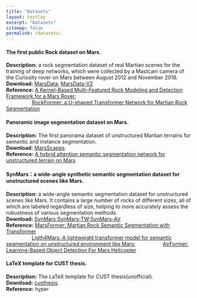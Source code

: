 ```yaml
---
title: "Datasets"
layout: textlay
excerpt: "Datasets"
sitemap: false
permalink: /datasets/
---
```


#### <b>The first public Rock dataset on Mars.</b>

<b>Description:</b> a rock segmentation dataset of real Martian scenes for the training of deep networks, which were collected by a Mastcam camera of the Curiosity rover on Mars between August 2012 and November 2018.  
<b>Download:</b> [MarsData](https://github.com/CVIR-Lab/MarsData); [MarsData-V2](https://github.com/CVIR-Lab/MarsData/tree/MarsData-V2)  
<b>Reference:</b> [A Kernel-Based Multi-Featured Rock Modeling and Detection Framework for a Mars Rover](https://doi.org/10.1109/TNNLS.2021.3131206);  
&emsp;&emsp;&emsp;&emsp;&emsp;[RockFormer: a U-shaped Transformer Network for Martian Rock Segmentation](https://doi.org/10.1109/TGRS.2023.3235525)

#### <b>Panoramic image segmentation dataset on Mars.</b>

<b>Description:</b> The first panorama dataset of unstructured Martian terrains for semantic and instance segmentation.  
<b>Download:</b> [MarsScapes](https://github.com/InRobots/MarsScapes).  
<b>Reference:</b> [A hybrid attention semantic segmentation network for unstructured terrain on Mars](https://doi.org/10.1016/j.actaastro.2022.08.002)

#### <b>SynMars：a wide-angle synthetic semantic segmentation dataset for unstructured scenes like Mars.</b>

<b>Description:</b> a wide-angle semantic segmentation dataset for unstructured scenes like Mars. It contains a large number of rocks of different sizes, all of which are labeled regardless of size, helping to more accurately assess the robustness of various segmentation methods.    
<b>Download:</b> [SynMars](https://github.com/CVIR-Lab/SynMars);[SynMars-TW](https://github.com/CVIR-Lab/SynMars/tree/SynMars-TW);[SynMars-Air](https://github.com/CVIR-Lab/SynMars/tree/SynMars-Air)  
<b>Reference:</b> [MarsFormer: Martian Rock Semantic Segmentation with Transformer](https://ieeexplore.ieee.org/document/10210278)  
&emsp;&emsp;&emsp;&emsp;&emsp;[Ligth4Mars: A lightweight transformer model for semantic segmentation on unstructured environment like Mars](https://doi.org/10.1016/j.isprsjprs.2024.06.008);
&emsp;&emsp;&emsp;&emsp;&emsp;[AirFormer: Learning-Based Object Detection For Mars Helicopter](https://doi.org/10.1109/JSTARS.2024.3492346)

#### <b>LaTeX template for CUST thesis.</b>

<b>Description:</b> The LaTeX template for CUST thesis(unofficial).  
<b>Download:</b> [custhesis](https://github.com/CVIR-Lab/LaTeX-template-for-CUST-thesis).  
<b>Reference:</b>  hyper
